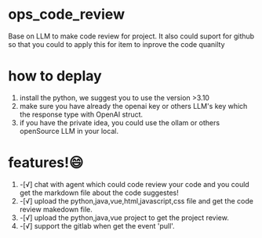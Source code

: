 # ops_code_review

Base on LLM to make code review for project. It also could suport for github so that you could to apply this for item to inprove the code quanilty
# how to deplay

1. install the python, we suggest you to use the version >3.10
2. make sure you have already the openai key or others LLM's key which the response type with OpenAI struct.
3. if you have the private idea, you could use the ollam or others openSource LLM in your local.

# features!😄
1. -[√] chat with agent which could code review your code and you could get the markdown file about the code suggestes!
2. -[√] upload the python,java,vue,html,javascript,css file and get the code review makedown file.
3. -[√] upload the python,java,vue project to get the project review.
4. -[√] support the gitlab when get the event 'pull'.
